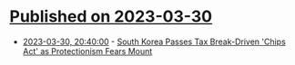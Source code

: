 # [Published on 2023-03-30](index.md)

* [2023-03-30, 20:40:00](https://slashdot.org/story/23/03/30/1910207/south-korea-passes-tax-break-driven-chips-act-as-protectionism-fears-mount?utm_source=rss1.0mainlinkanon&utm_medium=feed) - [South Korea Passes Tax Break-Driven 'Chips Act' as Protectionism Fears Mount](https://slashdot.org/story/23/03/30/1910207/south-korea-passes-tax-break-driven-chips-act-as-protectionism-fears-mount?utm_source=rss1.0mainlinkanon&utm_medium=feed)
